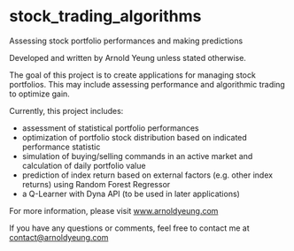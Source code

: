  # stock_trading_algorithms
Assessing stock portfolio performances and making predictions

Developed and written by Arnold Yeung unless stated otherwise.

The goal of this project is to create applications for managing stock portfolios.  This may include assessing performance and algorithmic trading to optimize gain.

Currently, this project includes:
  - assessment of statistical portfolio performances
  - optimization of portfolio stock distribution based on indicated performance statistic
  - simulation of buying/selling commands in an active market and calculation of daily portfolio value
  - prediction of index return based on external factors (e.g. other index returns) using Random Forest Regressor
  - a Q-Learner with Dyna API (to be used in later applications)

For more information, please visit www.arnoldyeung.com

If you have any questions or comments, feel free to contact me at contact@arnoldyeung.com
